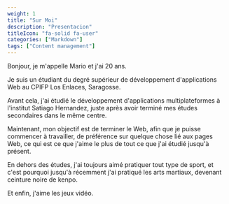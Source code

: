 ```yaml
---
weight: 1
title: "Sur Moi"
description: "Presentacion"
titleIcon: "fa-solid fa-user"
categories: ["Markdown"]
tags: ["Content management"]
---
```


Bonjour, je m'appelle Mario et j'ai 20 ans.

Je suis un étudiant du degré supérieur de développement d'applications Web au CPIFP Los Enlaces, Saragosse.

Avant cela, j'ai étudié le développement d'applications multiplateformes à l'institut Satiago Hernandez, juste après avoir terminé mes études secondaires dans le même centre.

Maintenant, mon objectif est de terminer le Web, afin que je puisse commencer à travailler, de préférence sur quelque chose lié aux pages Web, ce qui est ce que j'aime le plus de tout ce que j'ai étudié jusqu'à présent.

En dehors des études, j'ai toujours aimé pratiquer tout type de sport, et c'est pourquoi jusqu'à récemment j'ai pratiqué les arts martiaux, devenant ceinture noire de kenpo.

Et enfin, j'aime les jeux vidéo.


